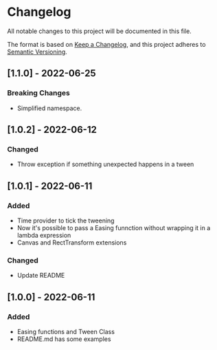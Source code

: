 # Changelog
All notable changes to this project will be documented in this file.

The format is based on [Keep a Changelog](https://keepachangelog.com/en/1.0.0/), and this project adheres to [Semantic Versioning](https://semver.org/spec/v2.0.0.html).

## [1.1.0] - 2022-06-25
### Breaking Changes
- Simplified namespace.


## [1.0.2] - 2022-06-12
### Changed
- Throw exception if something unexpected happens in a tween

## [1.0.1] - 2022-06-11
### Added 
- Time provider to tick the tweening
- Now it's possible to pass a Easing funnction without wrapping it in a lambda expression
- Canvas and RectTransform extensions
### Changed
- Update README

## [1.0.0] - 2022-06-11
### Added 
- Easing functions and Tween Class
- README.md has some examples

